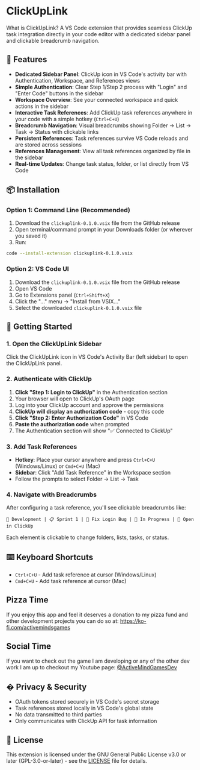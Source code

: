 # ClickUpLink

What is ClickUpLink? A VS Code extension that provides seamless ClickUp task integration directly in your code editor with a dedicated sidebar panel and clickable breadcrumb navigation.

## 🚀 Features

- **Dedicated Sidebar Panel**: ClickUp icon in VS Code's activity bar with Authentication, Workspace, and References views
- **Simple Authentication**: Clear Step 1/Step 2 process with "Login" and "Enter Code" buttons in the sidebar
- **Workspace Overview**: See your connected workspace and quick actions in the sidebar
- **Interactive Task References**: Add ClickUp task references anywhere in your code with a simple hotkey (`Ctrl+C+U`)
- **Breadcrumb Navigation**: Visual breadcrumbs showing Folder → List → Task → Status with clickable links
- **Persistent References**: Task references survive VS Code reloads and are stored across sessions
- **References Management**: View all task references organized by file in the sidebar
- **Real-time Updates**: Change task status, folder, or list directly from VS Code

## 📦 Installation

### Option 1: Command Line (Recommended)
1. Download the `clickuplink-0.1.0.vsix` file from the GitHub release
2. Open terminal/command prompt in your Downloads folder (or wherever you saved it)
3. Run:
```bash
code --install-extension clickuplink-0.1.0.vsix
```

### Option 2: VS Code UI
1. Download the `clickuplink-0.1.0.vsix` file from the GitHub release
2. Open VS Code
3. Go to Extensions panel (`Ctrl+Shift+X`)
4. Click the "..." menu → "Install from VSIX..."
5. Select the downloaded `clickuplink-0.1.0.vsix` file

## 🎯 Getting Started

### 1. Open the ClickUpLink Sidebar
Click the ClickUpLink icon in VS Code's Activity Bar (left sidebar) to open the ClickUpLink panel.

### 2. Authenticate with ClickUp
1. **Click "Step 1: Login to ClickUp"** in the Authentication section
2. Your browser will open to ClickUp's OAuth page
3. Log into your ClickUp account and approve the permissions
4. **ClickUp will display an authorization code** - copy this code
5. **Click "Step 2: Enter Authorization Code"** in VS Code
6. **Paste the authorization code** when prompted
7. The Authentication section will show "✅ Connected to ClickUp"

### 3. Add Task References
- **Hotkey**: Place your cursor anywhere and press `Ctrl+C+U` (Windows/Linux) or `Cmd+C+U` (Mac)
- **Sidebar**: Click "Add Task Reference" in the Workspace section
- Follow the prompts to select Folder → List → Task

### 4. Navigate with Breadcrumbs
After configuring a task reference, you'll see clickable breadcrumbs like:
```
📁 Development | 📋 Sprint 1 | 📝 Fix Login Bug | 🔄 In Progress | 🔗 Open in ClickUp
```

Each element is clickable to change folders, lists, tasks, or status.

## ⌨️ Keyboard Shortcuts

- `Ctrl+C+U` - Add task reference at cursor (Windows/Linux)
- `Cmd+C+U` - Add task reference at cursor (Mac)

## Pizza Time

If you enjoy this app and feel it deserves a donation to my pizza fund and other development projects you can do so at:
https://ko-fi.com/activemindsgames

## Social Time

If you want to check out the game I am developing or any of the other dev work I am up to checkout my Youtube page:
[@ActiveMindGamesDev](https://www.youtube.com/@ActiveMindGamesDev)

## � Privacy & Security

- OAuth tokens stored securely in VS Code's secret storage
- Task references stored locally in VS Code's global state
- No data transmitted to third parties
- Only communicates with ClickUp API for task information

## 📄 License

This extension is licensed under the GNU General Public License v3.0 or later (GPL-3.0-or-later) - see the [LICENSE](LICENSE) file for details.

